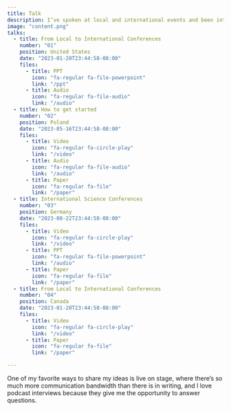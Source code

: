 ```yaml
---
title: Talk
description: I’ve spoken at local and international events and been interviewed in a few podcasts.
image: "content.png"
talks:
  - title: From Local to International Conferences
    number: "01"
    position: United States
    date: "2023-01-20T23:44:58-08:00"
    files:
      - title: PPT
        icon: "fa-regular fa-file-powerpoint"
        link: "/ppt"
      - title: Audio
        icon: "fa-regular fa-file-audio"
        link: "/audio"
  - title: How to get started
    number: "02"
    position: Poland
    date: "2023-05-16T23:44:58-08:00"
    files:
      - title: Video
        icon: "fa-regular fa-circle-play"
        link: "/video"
      - title: Audio
        icon: "fa-regular fa-file-audio"
        link: "/audio"
      - title: Paper
        icon: "fa-regular fa-file"
        link: "/paper"
  - title: International Science Conferences
    number: "03"
    position: Germany
    date: "2023-08-22T23:44:58-08:00"
    files:
      - title: Video
        icon: "fa-regular fa-circle-play"
        link: "/video"
      - title: PPT
        icon: "fa-regular fa-file-powerpoint"
        link: "/audio"
      - title: Paper
        icon: "fa-regular fa-file"
        link: "/paper"
  - title: From Local to International Conferences
    number: "04"
    position: Canada
    date: "2023-01-20T23:44:58-08:00"
    files:
      - title: Video
        icon: "fa-regular fa-circle-play"
        link: "/video"
      - title: Paper
        icon: "fa-regular fa-file"
        link: "/paper"

---
```

One of my favorite ways to share my ideas is live on stage, where there’s so much more communication bandwidth than there is in writing, and I love podcast interviews because they give me the opportunity to answer questions.